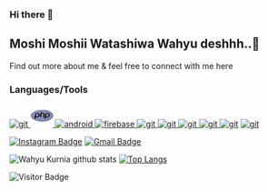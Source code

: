 ### Hi there 👋

## Moshi Moshii Watashiwa Wahyu deshhh..👋

Find out more about me & feel free to connect with me here

<h3 align="left">Languages/Tools</h3>
<p align="left"> 
  <a href="https://kotlinlang.org/" target="_blank"> <img src="https://www.vectorlogo.zone/logos/kotlinlang/kotlinlang-icon.svg" alt="git" width="40" height="40"/>
    <a href="https://www.php.net" target="_blank"> <img src="https://raw.githubusercontent.com/github/explore/80688e429a7d4ef2fca1e82350fe8e3517d3494d/topics/php/php.png" alt="php" width="40" height="40"/> </a>
    <a href="https://developer.android.com" target="_blank"> <img src="https://www.vectorlogo.zone/logos/android/android-icon.svg" alt="android" width="40" height="40"/> </a> 
    <a href="https://firebase.google.com/" target="_blank"> <img src="https://www.vectorlogo.zone/logos/firebase/firebase-icon.svg" alt="firebase" width="40" height="40"/> </a>
  <a href="https://www.mysql.com/" target="_blank"> <img src="https://www.vectorlogo.zone/logos/mysql/mysql-ar21.svg" alt="git" width="40" height="40"/> </a> 
  <a href="https://reactjs.org/" target="_blank"> <img src="https://www.vectorlogo.zone/logos/reactjs/reactjs-icon.svg" alt="git" width="40" height="40"/> </a>
  <a href="https://expressjs.com/" target="_blank"> <img src="https://www.vectorlogo.zone/logos/expressjs/expressjs-icon.svg" alt="git" width="40" height="40"/> </a>
  <a href="https://nodejs.org/docs/latest-v13.x/api/documentation.html" target="_blank"> <img src="https://www.vectorlogo.zone/logos/nodejs/nodejs-icon.svg" alt="git" width="40" height="40"/>
  <a href="https://www.mongodb.com/" target="_blank"> <img src="https://www.vectorlogo.zone/logos/mongodb/mongodb-icon.svg" alt="git" width="40" height="40"/></a>
   <a href="https://www.flutter.dev" target="_blank"> <img src="https://www.vectorlogo.zone/logos/flutterio/flutterio-icon.svg" alt="git" width="40" height="40"/></a>
  
</p>

[![Instagram Badge](https://img.shields.io/badge/-_wahyukurnia-ff69b4?style=flat-square&logo=instagram&logoColor=white&link=https://instagram.com/_wahyukurnia/)](https://instagram.com/_wahyukurnia)
[![Gmail Badge](https://img.shields.io/badge/-wahyukurnia321123@gmail.com-c14438?style=flat-square&logo=Gmail&logoColor=blue&link=mailto:wahyukurnia321123@gmail.com)](mailto:wahyukurnia321123@gmail.com)

![Wahyu Kurnia github stats](https://github-readme-stats.vercel.app/api?username=wahyukurniaa&show_icons=true&theme=react) [![Top Langs](https://github-readme-stats.vercel.app/api/top-langs/?username=wahyukurniaa&layout=compact&show_icons=true&theme=react)](https://github.com/wahyukurniaa/github-readme-stats) 

![Visitor Badge](https://visitor-badge.laobi.icu/badge?page_id=wahyukurniaa)
